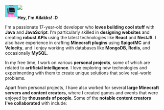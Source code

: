 ![](https://hit.yhype.me/github/profile?user_id=44925968)
<img align='left' src='https://raw.githubusercontent.com/Ailakks/ailakks-profile/master/images/image-1.png' width='8%'>

**Hey, I'm Ailakks! :D**

I'm a passionate 17-year-old developer who **loves building cool stuff** with **Java** and **JavaScript**. I'm particularly skilled in **designing websites** and creating **robust APIs** using the latest technologies like **React** and **NestJS**. I also have experience in crafting **Minecraft plugins** using **SpigotMC** and **Velocity**, and I enjoy working with databases like **MongoDB**, **Redis**, and occasionally **MySQL**.

In my free time, I work on various **personal projects**, some of which are related to **artificial intelligence**. I love exploring new technologies and experimenting with them to create unique solutions that solve real-world problems.

Apart from personal projects, I have also worked for several **large Minecraft servers and content creators**, where I created games and events that were enjoyed by **thousands of people**. Some of the **notable content creators I've collaborated** with include:
